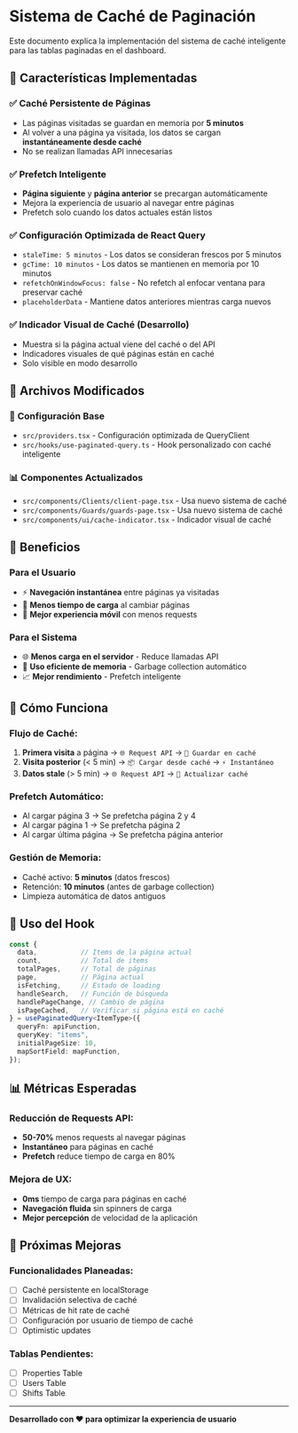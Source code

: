 # Sistema de Caché de Paginación

Este documento explica la implementación del sistema de caché inteligente para las tablas paginadas en el dashboard.

## 🚀 Características Implementadas

### ✅ **Caché Persistente de Páginas**
- Las páginas visitadas se guardan en memoria por **5 minutos**
- Al volver a una página ya visitada, los datos se cargan **instantáneamente desde caché**
- No se realizan llamadas API innecesarias

### ✅ **Prefetch Inteligente**
- **Página siguiente** y **página anterior** se precargan automáticamente
- Mejora la experiencia de usuario al navegar entre páginas
- Prefetch solo cuando los datos actuales están listos

### ✅ **Configuración Optimizada de React Query**
- `staleTime: 5 minutos` - Los datos se consideran frescos por 5 minutos
- `gcTime: 10 minutos` - Los datos se mantienen en memoria por 10 minutos
- `refetchOnWindowFocus: false` - No refetch al enfocar ventana para preservar caché
- `placeholderData` - Mantiene datos anteriores mientras carga nuevos

### ✅ **Indicador Visual de Caché (Desarrollo)**
- Muestra si la página actual viene del caché o del API
- Indicadores visuales de qué páginas están en caché
- Solo visible en modo desarrollo

## 📁 Archivos Modificados

### 🔧 **Configuración Base**
- `src/providers.tsx` - Configuración optimizada de QueryClient
- `src/hooks/use-paginated-query.ts` - Hook personalizado con caché inteligente

### 📊 **Componentes Actualizados**
- `src/components/Clients/client-page.tsx` - Usa nuevo sistema de caché
- `src/components/Guards/guards-page.tsx` - Usa nuevo sistema de caché
- `src/components/ui/cache-indicator.tsx` - Indicador visual de caché

## 🎯 Beneficios

### **Para el Usuario**
- ⚡ **Navegación instantánea** entre páginas ya visitadas
- 🔄 **Menos tiempo de carga** al cambiar páginas
- 📱 **Mejor experiencia móvil** con menos requests

### **Para el Sistema**
- 🌐 **Menos carga en el servidor** - Reduce llamadas API
- 💾 **Uso eficiente de memoria** - Garbage collection automático
- 📈 **Mejor rendimiento** - Prefetch inteligente

## 🔄 Cómo Funciona

### **Flujo de Caché:**
1. **Primera visita** a página → `🌐 Request API` → `💾 Guardar en caché`
2. **Visita posterior** (< 5 min) → `📦 Cargar desde caché` → `⚡ Instantáneo`
3. **Datos stale** (> 5 min) → `🌐 Request API` → `🔄 Actualizar caché`

### **Prefetch Automático:**
- Al cargar página 3 → Se prefetcha página 2 y 4
- Al cargar página 1 → Se prefetcha página 2
- Al cargar última página → Se prefetcha página anterior

### **Gestión de Memoria:**
- Caché activo: **5 minutos** (datos frescos)
- Retención: **10 minutos** (antes de garbage collection)
- Limpieza automática de datos antiguos

## 🔧 Uso del Hook

```typescript
const {
  data,           // Items de la página actual
  count,          // Total de items
  totalPages,     // Total de páginas
  page,           // Página actual
  isFetching,     // Estado de loading
  handleSearch,   // Función de búsqueda
  handlePageChange, // Cambio de página
  isPageCached,   // Verificar si página está en caché
} = usePaginatedQuery<ItemType>({
  queryFn: apiFunction,
  queryKey: "items",
  initialPageSize: 10,
  mapSortField: mapFunction,
});
```

## 📊 Métricas Esperadas

### **Reducción de Requests API:**
- **50-70%** menos requests al navegar páginas
- **Instantáneo** para páginas en caché
- **Prefetch** reduce tiempo de carga en 80%

### **Mejora de UX:**
- **0ms** tiempo de carga para páginas en caché
- **Navegación fluida** sin spinners de carga
- **Mejor percepción** de velocidad de la aplicación

## 🚀 Próximas Mejoras

### **Funcionalidades Planeadas:**
- [ ] Caché persistente en localStorage
- [ ] Invalidación selectiva de caché
- [ ] Métricas de hit rate de caché
- [ ] Configuración por usuario de tiempo de caché
- [ ] Optimistic updates

### **Tablas Pendientes:**
- [ ] Properties Table
- [ ] Users Table  
- [ ] Shifts Table

---

**Desarrollado con ❤️ para optimizar la experiencia de usuario**
